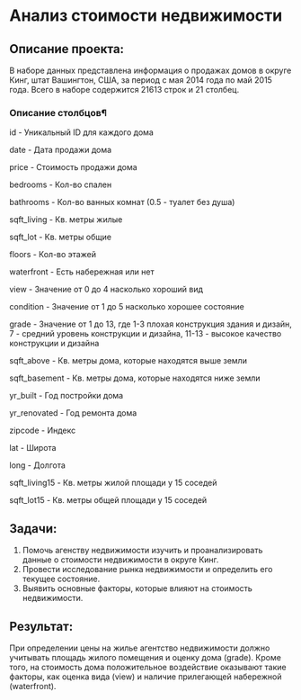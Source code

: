 # Анализ стоимости недвижимости

## Описание проекта:

В наборе данных представлена информация о продажах домов в округе Кинг, штат Вашингтон, США, за период с мая 2014 года по май 2015 года. Всего в наборе содержится 21613 строк и 21 столбец.

### Описание столбцов¶

id - Уникальный ID для каждого дома

date - Дата продажи дома

price - Стоимость продажи дома

bedrooms - Кол-во спален

bathrooms - Кол-во ванных комнат (0.5 - туалет без душа)

sqft_living - Кв. метры жилые

sqft_lot - Кв. метры общие

floors - Кол-во этажей

waterfront - Есть набережная или нет

view - Значение от 0 до 4 насколько хороший вид

condition - Значение от 1 до 5 насколько хорошее состояние

grade - Значение от 1 до 13, где 1-3 плохая конструкция здания и дизайн, 7 - средний уровень конструкции и дизайна, 11-13 - высокое качество конструкции и дизайна

sqft_above - Кв. метры дома, которые находятся выше земли

sqft_basement - Кв. метры дома, которые находятся ниже земли

yr_built - Год постройки дома

yr_renovated - Год ремонта дома

zipcode - Индекс

lat - Широта

long - Долгота

sqft_living15 - Кв. метры жилой площади у 15 соседей

sqft_lot15 - Кв. метры общей площади у 15 соседей

## Задачи:

1. Помочь агенству недвижимости изучить и проанализировать данные о стоимости недвижимости в округе Кинг.
2. Провести исследование рынка недвижимости и определить его текущее состояние.
3. Выявить основные факторы, которые влияют на стоимость недвижимости.

## Результат:

При определении цены на жилье агентство недвижимости должно учитывать площадь жилого помещения и оценку дома (grade). 
Кроме того, на стоимость дома положительное воздействие оказывают такие факторы, как оценка вида (view) и наличие прилегающей набережной (waterfront).
